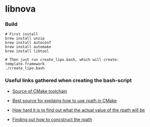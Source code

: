 # libnova

### Build

```
# First install 
brew install unzip
brew install autoconf
brew install automake
brew install libtool

# Then just run create_lipo.bash, which will create: template.framework
./create_lipo.bash

```

### Useful links gathered when creating the bash-script

- [Source of CMake toolchain](https://github.com/leetal/ios-cmake)

- [Best source for explaing how to use rpath in CMake](https://gitlab.kitware.com/cmake/community/wikis/doc/cmake/RPATH-handling)

- [How hard it is to find out what the actual value of the rpath will be](https://gitlab.kitware.com/cmake/cmake/issues/16589)

- [Finding out how to concstruct the rpath](https://developer.apple.com/library/archive/technotes/tn2435/_index.html)